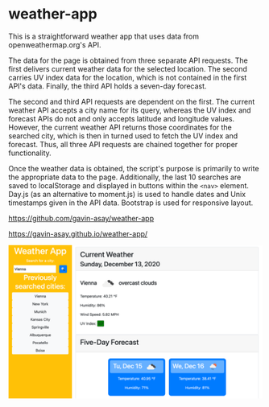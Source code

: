 # weather-app

This is a straightforward weather app that uses data from openweathermap.org's API.

The data for the page is obtained from three separate API requests. The first delivers current weather data for the selected location. The second carries UV index data for the location, which is not contained in the first API's data. Finally, the third API holds a seven-day forecast.

The second and third API requests are dependent on the first. The current weather API accepts a city name for its query, whereas the UV index and forecast APIs do not and only accepts latitude and longitude values. However, the current weather API returns those coordinates for the searched city, which is then in turned used to fetch the UV index and forecast. Thus, all three API requests are chained together for proper functionality.

Once the weather data is obtained, the script's purpose is primarily to write the appropriate data to the page. Additionally, the last 10 searches are saved to localStorage and displayed in buttons within the `<nav>` element. Day.js (as an alternative to moment.js) is used to handle dates and Unix timestamps given in the API data. Bootstrap is used for responsive layout.

https://github.com/gavin-asay/weather-app

https://gavin-asay.github.io/weather-app/

![Preview image of weather app](assets/images/weatherapppreview.png)
